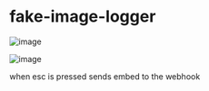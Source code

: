 # fake-image-logger

![image](https://github.com/82493792f/fake-image-logger/assets/145818108/7c8af622-6fdb-4564-99e9-1e2d31a68010)

![image](https://github.com/82493792f/fake-image-logger/assets/145818108/b2f4ee07-01f6-428b-936f-babbf777595a)

when esc is pressed sends embed to the webhook
